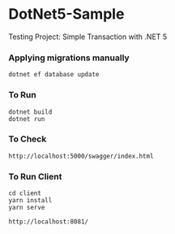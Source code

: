 # DotNet5-Sample
Testing Project: Simple Transaction with .NET 5
### Applying migrations manually
```
dotnet ef database update
```

### To Run 
```
dotnet build
dotnet run
```

### To Check
```
http://localhost:5000/swagger/index.html
```

### To Run Client
```
cd client
yarn install
yarn serve

http://localhost:8081/
```